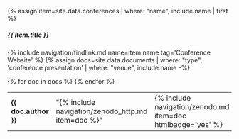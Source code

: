 {% assign item=site.data.conferences | where: "name", include.name | first %}
##### {{ item.title }}
{% include navigation/findlink.md name=item.name tag='Conference Website' %}
{% assign docs=site.data.documents | where: "type", 'conference presentation' | where: "venue", include.name -%}

<table width="100%">
  {% for doc in docs %}
  <tr>
    <td width="13%"><b>{{ doc.author }}</b></td>
    <td width="77%">"{% include navigation/zenodo_http.md item=doc %}"</td>
    <td width="10%">{% include navigation/zenodo.md item=doc htmlbadge='yes' %}</td>
  </tr>
{% endfor %}
</table>


